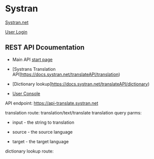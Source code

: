 # Systran

[Systran.net](https://www.systran.net/en/translate/)

[User Login](https://translate.systran.net/user)

## REST API Dcoumentation

- Main API [start page](https://docs.systran.net/translateAPI/)

- [Systrans Translation API]https://docs.systran.net/translateAPI/translation)

- [Dictionary lookup]https://docs.systran.net/translateAPI/dictionary)

- [User Console](https://trs.systran.net/user)

API endpoint: https://api-translate.systran.net

translation route: translation/text/translate
translation query parms:

- input - the string to translation

- source - the source language

- target - the target language

dictionary lookup route:
